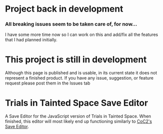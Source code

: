 <h1>Project back in development</h1>
<h3><b>All breaking issues seem to be taken care of, for now...</b></h3>
<p>I have some more time now so I can work on this and add/fix all the features that I had planned initially.</p>

<h1>This project is still in development</h1>
<p>Although this page is published and is usable, in its current state it does not represent a finished product. If you have any issue, suggestion, or feature request please post them in the Issues tab</p>


<h1>Trials in Tainted Space Save Editor</h1>
<p>A Save Editor for the JavaScript version of Trials in Tainted Space. When finished, this editor will most likely end up functioning similarly to <a href="https://github.com/end5/CoC2-Save-Editor">CoC2's Save Editor</a>.</p>
